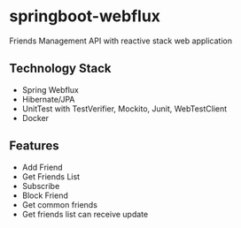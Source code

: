 # springboot-webflux
Friends Management API  with reactive stack web application

## Technology Stack
- Spring Webflux
- Hibernate/JPA
- UnitTest with TestVerifier, Mockito, Junit, WebTestClient
- Docker
## Features
- Add Friend
- Get Friends List
- Subscribe
- Block Friend
- Get common friends
- Get friends list can receive update
